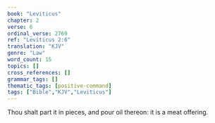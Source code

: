 ```yaml
---
book: "Leviticus"
chapter: 2
verse: 6
ordinal_verse: 2769
ref: "Leviticus 2:6"
translation: "KJV"
genre: "Law"
word_count: 15
topics: []
cross_references: []
grammar_tags: []
thematic_tags: [positive-command]
tags: ["Bible","KJV","Leviticus"]
---
```

Thou shalt part it in pieces, and pour oil thereon: it is a meat offering.
